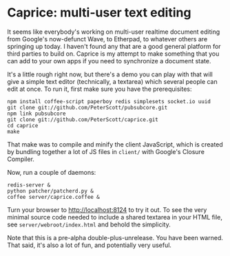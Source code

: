 Caprice: multi-user text editing
=====================

It seems like everybody's working on multi-user realtime document
editing from Google's now-defunct Wave, to Etherpad, to whatever
others are springing up today. I haven't found any that are a good
general platform for third parties to build on. Caprice is my attempt
to make something that you can add to your own apps if you need to
synchronize a document state.

It's a little rough right now, but there's a demo you can play with
that will give a simple text editor (technically, a textarea) which
several people can edit at once. To run it, first make sure you have
the prerequisites:

    npm install coffee-script paperboy redis simplesets socket.io uuid
    git clone git://github.com/PeterScott/pubsubcore.git
    npm link pubsubcore
    git clone git://github.com/PeterScott/caprice.git
    cd caprice
    make

That make was to compile and minify the client JavaScript, which is
created by bundling together a lot of JS files in `client/` with
Google's Closure Compiler.
    
Now, run a couple of daemons:

    redis-server &
    python patcher/patcherd.py &
    coffee server/caprice.coffee &
    
Turn your browser to [http://localhost:8124](http://localhost:8124/)
to try it out. To see the very minimal source code needed to include a
shared textarea in your HTML file, see `server/webroot/index.html` and
behold the simplicity.

Note that this is a pre-alpha double-plus-unrelease. You have been warned.
That said, it's also a lot of fun, and potentially very useful.
